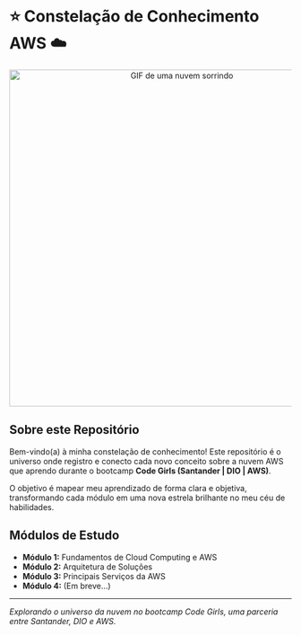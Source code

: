 # ⭐ Constelação de Conhecimento AWS ☁️

<p align="center">
  <img src="https://media.giphy.com/media/l378b9LcC3cclsY2A/giphy.gif" alt="GIF de uma nuvem sorrindo" width="600"/>
</p>

## Sobre este Repositório

Bem-vindo(a) à minha constelação de conhecimento! Este repositório é o universo onde registro e conecto cada novo conceito sobre a nuvem AWS que aprendo durante o bootcamp **Code Girls (Santander | DIO | AWS)**.

O objetivo é mapear meu aprendizado de forma clara e objetiva, transformando cada módulo em uma nova estrela brilhante no meu céu de habilidades.

## Módulos de Estudo

* **Módulo 1:** Fundamentos de Cloud Computing e AWS
* **Módulo 2:** Arquitetura de Soluções
* **Módulo 3:** Principais Serviços da AWS
* **Módulo 4:** (Em breve...)

---
*Explorando o universo da nuvem no bootcamp Code Girls, uma parceria entre Santander, DIO e AWS.*
